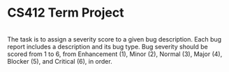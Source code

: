 # CS412 Term Project
<br>
The task is to assign a severity score to a given bug description. Each bug report includes a description and its bug type. Bug severity should be scored from 1 to 6, from Enhancement (1), Minor (2), Normal (3), Major (4), Blocker (5), and Critical (6), in order.

